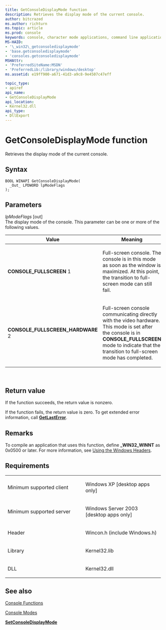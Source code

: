 ```yaml
---
title: GetConsoleDisplayMode function
description: Retrieves the display mode of the current console.
author: bitcrazed
ms.author: richturn
ms.topic: article
ms.prod: console
keywords: console, character mode applications, command line applications, terminal applications, console api
MS-HAID:
- '\_win32\_getconsoledisplaymode'
- 'base.getconsoledisplaymode'
- 'consoles.getconsoledisplaymode'
MSHAttr:
- 'PreferredSiteName:MSDN'
- 'PreferredLib:/library/windows/desktop'
ms.assetid: e19ff900-a671-41d3-a9c8-9e4507c47eff

topic_type:
- apiref
api_name:
- GetConsoleDisplayMode
api_location:
- Kernel32.dll
api_type:
- DllExport
---
```


# GetConsoleDisplayMode function


Retrieves the display mode of the current console.

Syntax
------

```ManagedCPlusPlus
BOOL WINAPI GetConsoleDisplayMode(
  _Out_ LPDWORD lpModeFlags
);
```

Parameters
----------

*lpModeFlags* \[out\]  
The display mode of the console. This parameter can be one or more of the following values.

<table>
<colgroup>
<col width="50%" />
<col width="50%" />
</colgroup>
<thead>
<tr class="header">
<th>Value</th>
<th>Meaning</th>
</tr>
</thead>
<tbody>
<tr class="odd">
<td><span id="CONSOLE_FULLSCREEN"></span><span id="console_fullscreen"></span>
<strong>CONSOLE_FULLSCREEN</strong>
1</td>
<td><p>Full-screen console. The console is in this mode as soon as the window is maximized. At this point, the transition to full-screen mode can still fail.</p></td>
</tr>
<tr class="even">
<td><span id="CONSOLE_FULLSCREEN_HARDWARE"></span><span id="console_fullscreen_hardware"></span>
<strong>CONSOLE_FULLSCREEN_HARDWARE</strong>
2</td>
<td><p>Full-screen console communicating directly with the video hardware. This mode is set after the console is in <strong>CONSOLE_FULLSCREEN</strong> mode to indicate that the transition to full-screen mode has completed.</p></td>
</tr>
</tbody>
</table>

 

Return value
------------

If the function succeeds, the return value is nonzero.

If the function fails, the return value is zero. To get extended error information, call [**GetLastError**](https://msdn.microsoft.com/library/windows/desktop/ms679360).

Remarks
-------

To compile an application that uses this function, define **\_WIN32\_WINNT** as 0x0500 or later. For more information, see [Using the Windows Headers](https://msdn.microsoft.com/library/windows/desktop/aa383745).

Requirements
------------

<table>
<colgroup>
<col width="50%" />
<col width="50%" />
</colgroup>
<tbody>
<tr class="odd">
<td><p>Minimum supported client</p></td>
<td><p>Windows XP [desktop apps only]</p></td>
</tr>
<tr class="even">
<td><p>Minimum supported server</p></td>
<td><p>Windows Server 2003 [desktop apps only]</p></td>
</tr>
<tr class="odd">
<td><p>Header</p></td>
<td>Wincon.h (include Windows.h)</td>
</tr>
<tr class="even">
<td><p>Library</p></td>
<td>Kernel32.lib</td>
</tr>
<tr class="odd">
<td><p>DLL</p></td>
<td>Kernel32.dll</td>
</tr>
<tr class="even">
</tr>
<tr class="odd">
</tr>
<tr class="even">
</tr>
</tbody>
</table>

## <span id="see_also"></span>See also


[Console Functions](console-functions.md)

[Console Modes](console-modes.md)

[**SetConsoleDisplayMode**](setconsoledisplaymode.md)

 

 




